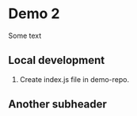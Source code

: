 # Demo 2

Some text 

## Local development

1. Create index.js file in demo-repo.

## Another subheader